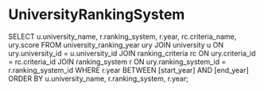 # UniversityRankingSystem
 
SELECT
    u.university_name,
    r.ranking_system,
    r.year,
    rc.criteria_name,
    ury.score
FROM
    university_ranking_year ury
JOIN
    university u ON ury.university_id = u.university_id
JOIN
    ranking_criteria rc ON ury.criteria_id = rc.criteria_id
JOIN
    ranking_system r ON ury.ranking_system_id = r.ranking_system_id
WHERE
    r.year BETWEEN [start_year] AND [end_year]
ORDER BY
    u.university_name, r.ranking_system, r.year;
